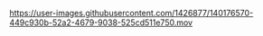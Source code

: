 


https://user-images.githubusercontent.com/1426877/140176570-449c930b-52a2-4679-9038-525cd511e750.mov

